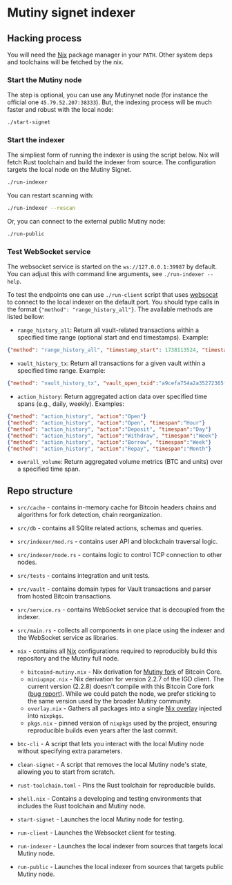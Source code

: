 # Mutiny signet indexer

## Hacking process

You will need the [Nix](nixos.org) package manager in your `PATH`. Other system deps and toolchains will be fetched by the nix.

### Start the Mutiny node

The step is optional, you can use any Mutinynet node (for instance the official one `45.79.52.207:38333`). But, the indexing process will be much faster and robust with the local node:

``` bash
./start-signet
```

### Start the indexer 

The simpliest form of running the indexer is using the script below. Nix will fetch Rust toolchain and build the indexer from source. The configuration targets the local node on the Mutiny Signet.

``` bash 
./run-indexer
```

You can restart scanning with:
``` bash
./run-indexer --rescan
```

Or, you can connect to the external public Mutiny node:
```bash
./run-public
```

### Test WebSocket service 

The websocket service is started on the `ws://127.0.0.1:39987` by default. You can adjust this with command line arguments, see `./run-indexer --help`. 

To test the endpoints one can use `./run-client` script that uses [websocat]() to connect to the local indexer on the default port. You should type calls in the format `{"method": "range_history_all"}`. The available methods are listed bellow:
* `range_history_all`: Return all vault-related transactions within a specified time range (optional start and end timestamps). Example: 
```json
{"method": "range_history_all", "timestamp_start": 1738113524, "timestamp_end": 1738225126 }
```
* `vault_history_tx`: Return all transactions for a given vault within a specified time range. Example:
```json 
{"method": "vault_history_tx", "vault_open_txid":"a9cefa754a2a35272365fe3bbca0051bc2b46857f58a671e7c338c5e9d6d3244","timestamp_start": 1738113524, "timestamp_end": 1738225126 }
```
* `action_history`: Return aggregated action data over specified time spans (e.g., daily, weekly). Examples:
```json
{"method": "action_history", "action":"Open"}
{"method": "action_history", "action":"Open", "timespan":"Hour"}
{"method": "action_history", "action":"Deposit", "timespan":"Day"}
{"method": "action_history", "action":"Withdraw", "timespan":"Week"}
{"method": "action_history", "action":"Borrow", "timespan":"Week"}
{"method": "action_history", "action":"Repay", "timespan":"Month"}
```
* `overall_volume`: Return aggregated volume metrics (BTC and units) over a specified time span.


## Repo structure

- `src/cache` - contains in-memory cache for Bitcoin headers chains and algorithms for fork detection, chain reorganization.
- `src/db` - contains all SQlite related actions, schemas and queries.
- `src/indexer/mod.rs` - contains user API and blockchain traversal logic.
- `src/indexer/node.rs` - contains logic to control TCP connection to other nodes.
- `src/tests` - contains integration and unit tests. 
- `src/vault` - contains domain types for Vault transactions and parser from hosted Bitcoin transactions.
- `src/service.rs` - contains WebSocket service that is decoupled from the indexer.
- `src/main.rs` - collects all components in one place using the indexer and the WebSocket service as libraries.

- `nix` - contains all [Nix](nixos.org) configurations required to reproducibly build this repository and the Mutiny full node.
    * `bitcoind-mutiny.nix` - Nix derivation for [Mutiny fork](https://github.com/benthecarman/bitcoin/releases) of Bitcoin Core.
    * `miniupnpc.nix` - Nix derivation for version 2.2.7 of the IGD client. The current version (2.2.8) doesn't compile with this Bitcoin Core fork ([bug report](https://bugs.gentoo.org/934821)). While we could patch the node, we prefer sticking to the same version used by the broader Mutiny community. 
    * `overlay.nix` - Gathers all packages into a single [Nix overlay](https://nixos.wiki/wiki/Overlays) injected into `nixpkgs`.
    * `pkgs.nix` - pinned version of `nixpkgs` used by the project, ensuring reproducible builds even years after the last commit.
- `btc-cli` - A script that lets you interact with the local Mutiny node without specifying extra parameters.
- `clean-signet` - A script that removes the local Mutiny node's state, allowing you to start from scratch.
- `rust-toolchain.toml` - Pins the Rust toolchain for reproducible builds.
- `shell.nix` - Contains a developing and testing environments that includes the Rust toolchain and Mutiny node.
- `start-signet` - Launches the local Mutiny node for testing.
- `run-client` - Launches the Websocket client for testing.
- `run-indexer` - Launches the local indexer from sources that targets local Mutiny node.
- `run-public` - Launches the local indexer from sources that targets public Mutiny node.

